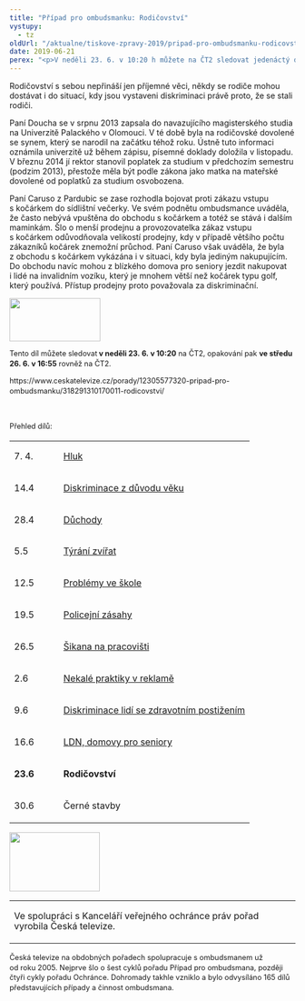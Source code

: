 ```yaml
---
title: "Případ pro ombudsmanku: Rodičovství"
vystupy:
  - tz
oldUrl: "/aktualne/tiskove-zpravy-2019/pripad-pro-ombudsmanku-rodicovstvi"
date: 2019-06-21
perex: "<p>V neděli 23. 6. v 10:20 h můžete na ČT2 sledovat jedenáctý díl pořadu Případ pro ombudsmanku. Je zaměřený na problémy spojené s rodičovství, tj. s čím se potýkají nejen matky na mateřské nebo rodičovské dovolené a po ní, při návratu do zaměstnání.</p>"
---
```


<!-- imported from the old website -->

<p>Rodičovství s sebou nepřináší jen příjemné věci, někdy se rodiče mohou dostávat i do situací, kdy jsou vystaveni diskriminaci právě proto, že se stali rodiči.</p> <p>Paní Doucha se v srpnu 2013 zapsala do navazujícího magisterského studia na Univerzitě Palackého v Olomouci. V té době byla na rodičovské dovolené se synem, který se narodil na začátku téhož roku. Ústně tuto informaci oznámila univerzitě už během zápisu, písemné doklady doložila v listopadu. V březnu 2014 jí rektor stanovil poplatek za studium v předchozím semestru (podzim 2013), přestože měla být podle zákona jako matka na mateřské dovolené od poplatků za studium osvobozena. </p> <p>Paní Caruso z Pardubic se zase rozhodla bojovat proti zákazu vstupu s kočárkem do sídlištní večerky. Ve svém podnětu ombudsmance uváděla, že často nebývá vpuštěna do obchodu s kočárkem a totéž se stává i dalším maminkám. Šlo o menší prodejnu a provozovatelka zákaz vstupu s kočárkem odůvodňovala velikostí prodejny, kdy v případě většího počtu zákazníků kočárek znemožní průchod. Paní Caruso však uváděla, že byla z obchodu s kočárkem vykázána i v situaci, kdy byla jediným nakupujícím. Do obchodu navíc mohou z blízkého domova pro seniory jezdit nakupovat i lidé na invalidním vozíku, který je mnohem větší než kočárek typu golf, který používá. Přístup prodejny proto považovala za diskriminační.</p><p class="MsoNormal" style="line-height: 17.92px; font-size: 12.8px;"><img src="/uploads-import/uploads/RTEmagicC_CT2_01.jpg.jpg" width="160" height="76" style="font-size: 12.8px;" alt="" /></p><p style="line-height: 17.92px; font-size: 12.8px;">Tento díl můžete sledovat<b> v neděli 23. 6. v 10:20</b> na ČT2, opakování pak <b>ve středu 26. 6. v 16:55</b> rovněž na ČT2.</p><p style="line-height: 17.92px; font-size: 12.8px;"><a href="https://www.ceskatelevize.cz/porady/12305577320-pripad-pro-ombudsmanku/318291310170011-rodicovstvi/" style="text-decoration-line: none;">https://www.ceskatelevize.cz/porady/12305577320-pripad-pro-ombudsmanku/318291310170011-rodicovstvi/</a></p><p style="line-height: 17.92px; font-size: 12.8px;"><span style="font-size: 12.8px;"> </span></p><p style="line-height: 17.92px; font-size: 12.8px;">Přehled dílů:</p><table border="0" width="0"><tbody><tr><td width="71" nowrap="" valign="bottom"><p style="line-height: 17.92px;">7. 4.</p></td><td width="307" nowrap="" valign="bottom"><p style="line-height: 17.92px;"><a href="https://www.ceskatelevize.cz/porady/12305577320-pripad-pro-ombudsmanku/318291310170012-hluk/" target="_blank">Hluk</a></p></td></tr><tr><td width="71" nowrap="" valign="bottom"><p style="line-height: 17.92px;">14.4</p></td><td width="307" nowrap="" valign="bottom"><p style="line-height: 17.92px;"><a href="https://www.ceskatelevize.cz/porady/12305577320-pripad-pro-ombudsmanku/318291310170004-diskriminace-z-duvodu-veku/" target="_blank">Diskriminace z důvodu věku</a></p></td></tr><tr><td width="71" nowrap="" valign="bottom"><p style="line-height: 17.92px;">28.4</p></td><td width="307" nowrap="" valign="bottom"><p style="line-height: 17.92px;"><a href="https://www.ceskatelevize.cz/porady/12305577320-pripad-pro-ombudsmanku/318291310170008-duchody/" target="_blank">Důchody</a></p></td></tr><tr><td width="71" nowrap="" valign="bottom"><p style="line-height: 17.92px;">5.5</p></td><td width="307" nowrap="" valign="bottom"><p style="line-height: 17.92px;"><a href="https://www.ceskatelevize.cz/porady/12305577320-pripad-pro-ombudsmanku/318291310170009-tyrani-zvirat/" target="_blank">Týrání zvířat</a></p></td></tr><tr><td width="71" nowrap="" valign="bottom"><p style="line-height: 17.92px;">12.5</p></td><td width="307" nowrap="" valign="bottom"><p style="line-height: 17.92px;"><a href="https://www.ceskatelevize.cz/porady/12305577320-pripad-pro-ombudsmanku/318291310170001-problemy-ve-skole/" target="_blank">Problémy ve škole</a></p></td></tr><tr><td width="71" nowrap="" valign="bottom"><p style="line-height: 17.92px;">19.5</p></td><td width="307" nowrap="" valign="bottom"><p style="line-height: 17.92px;"><a href="https://www.ceskatelevize.cz/porady/12305577320-pripad-pro-ombudsmanku/318291310170007-policejni-zasahy/" target="_blank">Policejní zásahy</a></p></td></tr><tr><td width="71" nowrap="" valign="bottom"><p style="line-height: 17.92px;">26.5</p></td><td width="307" nowrap="" valign="bottom"><p style="line-height: 17.92px;"><a href="https://www.ceskatelevize.cz/porady/12305577320-pripad-pro-ombudsmanku/318291310170002-sikana-na-pracovisti/" target="_blank">Šikana na pracovišti</a></p></td></tr><tr><td width="71" nowrap="" valign="bottom"><p style="line-height: 17.92px;">2.6</p></td><td width="307" nowrap="" valign="bottom"><p style="line-height: 17.92px;"><a href="https://www.ceskatelevize.cz/porady/12305577320-pripad-pro-ombudsmanku/318291310170003-nekale-praktiky-v-reklame/" target="_blank">Nekalé praktiky v reklamě</a></p></td></tr><tr><td width="71" nowrap="" valign="bottom"><p style="line-height: 17.92px;">9.6</p></td><td width="307" nowrap="" valign="bottom"><p style="line-height: 17.92px;"><a href="https://www.ceskatelevize.cz/porady/12305577320-pripad-pro-ombudsmanku/318291310170006-diskriminace-osob-se-zdravotnim-postizenim/" target="_blank">Diskriminace lidí se zdravotním postižením</a></p></td></tr><tr><td width="71" nowrap="" valign="bottom"><p style="line-height: 17.92px;">16.6</p></td><td width="307" nowrap="" valign="bottom"><p style="line-height: 17.92px;"><a href="https://www.ceskatelevize.cz/porady/12305577320-pripad-pro-ombudsmanku/318291310170010-ldn-domovy-pro-seniory/" target="_blank">LDN, domovy pro seniory</a></p></td></tr><tr><td width="71" nowrap="" valign="bottom"><p style="line-height: 17.92px;"><b>23.6</b></p></td><td width="307" nowrap="" valign="bottom"><p style="line-height: 17.92px;"><b>Rodičovství</b></p></td></tr><tr><td width="71" nowrap="" valign="bottom"><p style="line-height: 17.92px;">30.6</p></td><td width="307" nowrap="" valign="bottom"><p style="line-height: 17.92px;">Černé stavby</p></td></tr></tbody></table><p class="MsoNormal" style="line-height: 17.92px; font-size: 12.8px;"><img src="/uploads-import/uploads/RTEmagicC_Ceska-televize_01.jpg.jpg" width="159" height="104" style="font-size: 12.8px;" alt="" /></p><table summary=""><tbody><tr><td><p style="line-height: 17.92px;">Ve spolupráci s Kanceláří veřejného ochránce práv pořad vyrobila Česká televize.</p></td></tr></tbody></table><p style="line-height: 17.92px; font-size: 12.8px;">Česká televize na obdobných pořadech spolupracuje s ombudsmanem už od roku 2005. Nejprve šlo o šest cyklů pořadu Případ pro ombudsmana, později čtyři cykly pořadu Ochránce. Dohromady takhle vzniklo a bylo odvysíláno 165 dílů představujících případy a činnost ombudsmana.</p><p></p>
